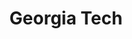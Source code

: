 ---
dateStart: 2014-12-12
dateEnd: 2015-02-28
title: "Georgia Tech"
venue: "Georgia Tech"
organizer: Alan Porter
credit: Alan Porter
city: Atlanta
state: GA
country: USA
pdfLink:
venueImages:
 - sm: image01.sm.jpg
   lg: image01.lg.jpg
 - sm: image02.sm.jpg
   lg: image02.lg.jpg
 - sm: image03.sm.jpg
   lg: image03.lg.jpg
 - sm: image04.sm.jpg
   lg: image04.lg.jpg
 - sm: image05.sm.jpg
   lg: image05.lg.jpg
---